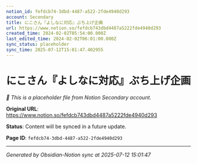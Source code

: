 ```yaml
---
notion_id: fefdcb74-3dbd-4487-a522-2fde4940d293
account: Secondary
title: にこさん『よしなに対応』ぶち上げ企画
url: https://www.notion.so/fefdcb743dbd4487a5222fde4940d293
created_time: 2024-02-02T05:54:00.000Z
last_edited_time: 2024-02-02T06:01:00.000Z
sync_status: placeholder
sync_time: 2025-07-12T15:01:47.402955
---
```


# にこさん『よしなに対応』ぶち上げ企画

*🔄 This is a placeholder file from Notion Secondary account.*

**Original URL**: https://www.notion.so/fefdcb743dbd4487a5222fde4940d293

**Status**: Content will be synced in a future update.

**Page ID**: `fefdcb74-3dbd-4487-a522-2fde4940d293`

---

*Generated by Obsidian-Notion sync at 2025-07-12 15:01:47*
